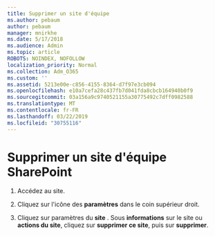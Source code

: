 ```yaml
---
title: Supprimer un site d'équipe
ms.author: pebaum
author: pebaum
manager: mnirkhe
ms.date: 5/17/2018
ms.audience: Admin
ms.topic: article
ROBOTS: NOINDEX, NOFOLLOW
localization_priority: Normal
ms.collection: Adm_O365
ms.custom: ''
ms.assetid: 5213e00e-c856-4155-8364-d7f97e3cb094
ms.openlocfilehash: e10a7cefa28c437fb7d041fda8cbcb164940b0f9
ms.sourcegitcommit: 03a156a9c9740521155a30775492c7dff0982588
ms.translationtype: MT
ms.contentlocale: fr-FR
ms.lasthandoff: 03/22/2019
ms.locfileid: "30755116"
---
```

# <a name="delete-a-sharepoint-team-site"></a>Supprimer un site d'équipe SharePoint

1. Accédez au site.
    
2. Cliquez sur l'icône des **paramètres** dans le coin supérieur droit. 
    
3. Cliquez sur paramètres du **site** . Sous **informations** sur le site ou **actions du site**, cliquez sur **supprimer ce site**, puis sur **supprimer**.
    

